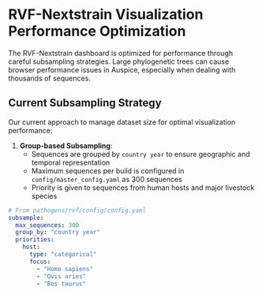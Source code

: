 # RVF-Nextstrain Visualization Performance Optimization

The RVF-Nextstrain dashboard is optimized for performance through careful subsampling strategies. Large phylogenetic trees can cause browser performance issues in Auspice, especially when dealing with thousands of sequences.

## Current Subsampling Strategy

Our current approach to manage dataset size for optimal visualization performance:

1. **Group-based Subsampling**:
   - Sequences are grouped by `country year` to ensure geographic and temporal representation
   - Maximum sequences per build is configured in `config/master_config.yaml` as 300 sequences
   - Priority is given to sequences from human hosts and major livestock species

```yaml
# From pathogens/rvf/config/config.yaml
subsample:
  max_sequences: 300
  group_by: "country year"
  priorities:
    host:
      type: "categorical"
      focus:
        - "Homo sapiens"
        - "Ovis aries"
        - "Bos taurus"
```
